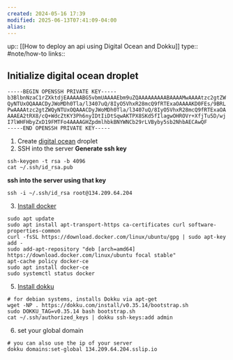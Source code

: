 ```yaml
---
created: 2024-05-16 17:39
modified: 2025-06-13T07:41:09-04:00
alias: 
---
```

up::  [[How to deploy an api using Digital Ocean and Dokku]]
type:: #note/how-to
links::

## Initialize digital ocean droplet
```
-----BEGIN OPENSSH PRIVATE KEY-----
b3BlbnNzaC1rZXktdjEAAAAABG5vbmUAAAAEbm9uZQAAAAAAAAABAAAAMwAAAAtzc2gtZW
QyNTUxOQAAACDyJWoMDh0Tla/l3407uQ/8IyO5VhxR28mcQ9fRTExaOAAAAKD0FEs/9BRL
PwAAAAtzc2gtZWQyNTUxOQAAACDyJWoMDh0Tla/l3407uQ/8IyO5VhxR28mcQ9fRTExaOA
AAAEA2tRX8/cQ+WdcZtKY3Ph6nyIDtIiDtSqwAKTPX8SKd5fIlagwOHROVr+XfjTu5D/wj
I7lWHFHbyZxD19FMTFo4AAAAGHZpdmlhbkBNYWNCb29rLVByby5sb2NhbAECAwQF
-----END OPENSSH PRIVATE KEY-----
```
1. Create [digital ocean](https://cloud.digitalocean.com/projects/30a9541f-c92b-4411-9533-7b51e0c2d737/resources?i=2a9ec8) droplet
2. SSH into the server 
**Generate ssh key**
```
ssh-keygen -t rsa -b 4096 
cat ~/.ssh/id_rsa.pub
```
**ssh into the server using that key**
```
ssh -i ~/.ssh/id_rsa root@134.209.64.204
```
3. [Install docker](https://www.digitalocean.com/community/tutorials/how-to-install-and-use-docker-on-ubuntu-20-04)
```
sudo apt update
sudo apt install apt-transport-https ca-certificates curl software-properties-common
curl -fsSL https://download.docker.com/linux/ubuntu/gpg | sudo apt-key add -
sudo add-apt-repository "deb [arch=amd64] https://download.docker.com/linux/ubuntu focal stable"
apt-cache policy docker-ce
sudo apt install docker-ce
sudo systemctl status docker
```
5. [Install dokku](https://dokku.com/docs/getting-started/installation/)
```
# for debian systems, installs Dokku via apt-get
wget -NP . https://dokku.com/install/v0.35.14/bootstrap.sh
sudo DOKKU_TAG=v0.35.14 bash bootstrap.sh
cat ~/.ssh/authorized_keys | dokku ssh-keys:add admin
```
6. set your global domain
```
# you can also use the ip of your server 
dokku domains:set-global 134.209.64.204.sslip.io
```


